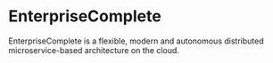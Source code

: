 # EnterpriseComplete
EnterpriseComplete is a flexible, modern and autonomous distributed microservice-based architecture on the cloud.
